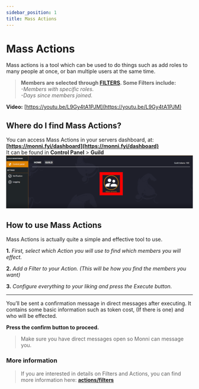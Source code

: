 ```yaml
---
sidebar_position: 1
title: Mass Actions
---
```

# Mass Actions

Mass actions is a tool which can be used to do things such as add roles to many people at once, or ban multiple users at the same time.

> **Members are selected through [FILTERS](https://docs.monni.fyi/modules/control-panel/actions-and-filters). Some Filters include:**  
> _-Members with specific roles._  
> _-Days since members joined._

**Video:** [https://youtu.be/L9Gy4tA1PJM](https://youtu.be/L9Gy4tA1PJM)

## Where do I find Mass Actions?

You can access Mass Actions in your servers dashboard, at: **[https://monni.fyi/dashboard](https://monni.fyi/dashboard)**  
It can be found in **Control Panel** > **Guild**  
![misc/control-panel](assets/mass_actions.png)

## How to use Mass Actions

Mass Actions is actually quite a simple and effective tool to use.

**1.** _First, select which Action you will use to find which members you will effect._

**2.** _Add a Filter to your Action. (This will be how you find the members you want)_

**3.** _Configure everything to your liking and press the Execute button._

---

You’ll be sent a confirmation message in direct messages after executing. It contains some basic information such as token cost, (If there is one) and who will be effected.

**Press the confirm button to proceed.**

> Make sure you have direct messages open so Monni can message you.

### More information

> If you are interested in details on Filters and Actions, you can find more information here: [**actions/filters**](https://docs.monni.fyi/modules/control-panel/actions-and-filters)